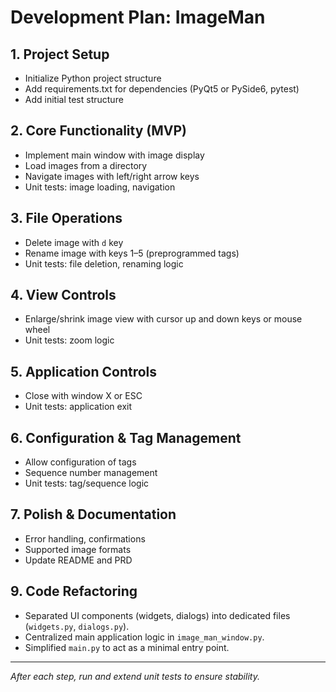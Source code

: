 # Development Plan: ImageMan

## 1. Project Setup
- Initialize Python project structure
- Add requirements.txt for dependencies (PyQt5 or PySide6, pytest)
- Add initial test structure

## 2. Core Functionality (MVP)
- Implement main window with image display
- Load images from a directory
- Navigate images with left/right arrow keys
- Unit tests: image loading, navigation

## 3. File Operations
- Delete image with `d` key
- Rename image with keys 1–5 (preprogrammed tags)
- Unit tests: file deletion, renaming logic

## 4. View Controls
- Enlarge/shrink image view with cursor up and down keys or mouse wheel
- Unit tests: zoom logic

## 5. Application Controls
- Close with window X or ESC
- Unit tests: application exit

## 6. Configuration & Tag Management
- Allow configuration of tags
- Sequence number management
- Unit tests: tag/sequence logic

## 7. Polish & Documentation
- Error handling, confirmations
- Supported image formats
- Update README and PRD



## 9. Code Refactoring
- Separated UI components (widgets, dialogs) into dedicated files (`widgets.py`, `dialogs.py`).
- Centralized main application logic in `image_man_window.py`.
- Simplified `main.py` to act as a minimal entry point.
---

*After each step, run and extend unit tests to ensure stability.*
